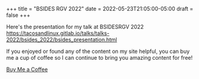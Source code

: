 +++
title = "BSIDES RGV 2022"
date = 2022-05-23T21:05:00-05:00
draft = false
+++

Here's the presentation for my talk at BSIDESRGV 2022
<https://tacosandlinux.gitlab.io/talks/talks-2022/bsides_2022/bsides_presentation.html>

If you enjoyed or found any of the content on my site helpful, you can buy me a cup of coffee so I can continue to bring you amazing content for free!

[Buy Me a Coffee](https://www.buymeacoffee.com/eduardorobles)
